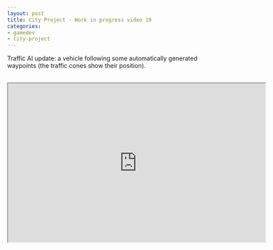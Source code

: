 ```yaml
---
layout: post
title: City Project - Work in progress video 19
categories:
- gamedev
- city-project
---
```


Traffic AI update: a vehicle following some automatically generated waypoints (the traffic cones show their position).<br /><br /><div style="text-align: center;"><iframe height="371" src="http://www.youtube.com/embed/87syK0d-GlM?theme=dark" width="600"></iframe><br /></div>